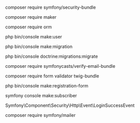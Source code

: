 composer require symfony/security-bundle

composer require maker

composer require orm

php bin/console make:user

php bin/console make:migration

php bin/console doctrine:migrations:migrate

composer require symfonycasts/verify-email-bundle

composer require form validator twig-bundle

php bin/console make:registration-form

symfony console make:subscriber

Symfony\Component\Security\Http\Event\LoginSuccessEvent

composer require symfony/mailer